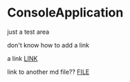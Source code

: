 ConsoleApplication
==================

just a test area

don't know how to add a link

a link [LINK](http://www.google.co.uk)

link to another md file?? [FILE](./File.md)
